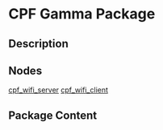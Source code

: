 # CPF Gamma Package

## Description

## Nodes
[cpf_wifi_server](./cpf_wifi_server.md)
[cpf_wifi_client](./cpf_wifi_client.md)

## Package Content
